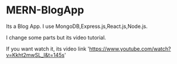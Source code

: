 # MERN-BlogApp
Its a Blog App. I use MongoDB,Express.js,React.js,Node.js. 


I change some parts but its video tutorial.

If you want watch it, its video link 'https://www.youtube.com/watch?v=Kkht2mwSL_I&t=145s'
